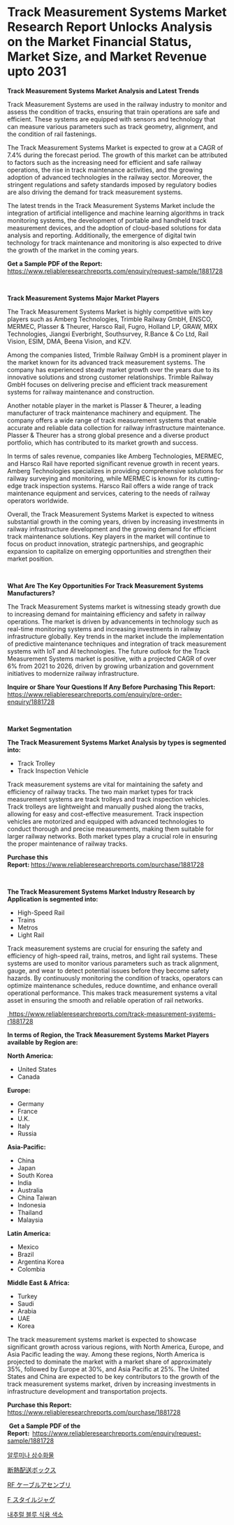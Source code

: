 <p><h1>Track Measurement Systems Market Research Report Unlocks Analysis on the Market Financial Status, Market Size, and Market Revenue upto 2031</h1></p><p><strong>Track Measurement Systems Market Analysis and Latest Trends</strong></p>
<p><p>Track Measurement Systems are used in the railway industry to monitor and assess the condition of tracks, ensuring that train operations are safe and efficient. These systems are equipped with sensors and technology that can measure various parameters such as track geometry, alignment, and the condition of rail fastenings.</p><p>The Track Measurement Systems Market is expected to grow at a CAGR of 7.4% during the forecast period. The growth of this market can be attributed to factors such as the increasing need for efficient and safe railway operations, the rise in track maintenance activities, and the growing adoption of advanced technologies in the railway sector. Moreover, the stringent regulations and safety standards imposed by regulatory bodies are also driving the demand for track measurement systems.</p><p>The latest trends in the Track Measurement Systems Market include the integration of artificial intelligence and machine learning algorithms in track monitoring systems, the development of portable and handheld track measurement devices, and the adoption of cloud-based solutions for data analysis and reporting. Additionally, the emergence of digital twin technology for track maintenance and monitoring is also expected to drive the growth of the market in the coming years.</p></p>
<p><strong>Get a Sample PDF of the Report:&nbsp;</strong> <a href="https://www.reliableresearchreports.com/enquiry/request-sample/1881728">https://www.reliableresearchreports.com/enquiry/request-sample/1881728</a></p>
<p>&nbsp;</p>
<p><strong>Track Measurement Systems Major Market Players</strong></p>
<p><p>The Track Measurement Systems Market is highly competitive with key players such as Amberg Technologies, Trimble Railway GmbH, ENSCO, MERMEC, Plasser & Theurer, Harsco Rail, Fugro, Holland LP, GRAW, MRX Technologies, Jiangxi Everbright, Southsurvey, R.Bance & Co Ltd, Rail Vision, ESIM, DMA, Beena Vision, and KZV.</p><p>Among the companies listed, Trimble Railway GmbH is a prominent player in the market known for its advanced track measurement systems. The company has experienced steady market growth over the years due to its innovative solutions and strong customer relationships. Trimble Railway GmbH focuses on delivering precise and efficient track measurement systems for railway maintenance and construction.</p><p>Another notable player in the market is Plasser & Theurer, a leading manufacturer of track maintenance machinery and equipment. The company offers a wide range of track measurement systems that enable accurate and reliable data collection for railway infrastructure maintenance. Plasser & Theurer has a strong global presence and a diverse product portfolio, which has contributed to its market growth and success.</p><p>In terms of sales revenue, companies like Amberg Technologies, MERMEC, and Harsco Rail have reported significant revenue growth in recent years. Amberg Technologies specializes in providing comprehensive solutions for railway surveying and monitoring, while MERMEC is known for its cutting-edge track inspection systems. Harsco Rail offers a wide range of track maintenance equipment and services, catering to the needs of railway operators worldwide.</p><p>Overall, the Track Measurement Systems Market is expected to witness substantial growth in the coming years, driven by increasing investments in railway infrastructure development and the growing demand for efficient track maintenance solutions. Key players in the market will continue to focus on product innovation, strategic partnerships, and geographic expansion to capitalize on emerging opportunities and strengthen their market position.</p></p>
<p>&nbsp;</p>
<p><strong>What Are The Key Opportunities For Track Measurement Systems Manufacturers?</strong></p>
<p><p>The Track Measurement Systems market is witnessing steady growth due to increasing demand for maintaining efficiency and safety in railway operations. The market is driven by advancements in technology such as real-time monitoring systems and increasing investments in railway infrastructure globally. Key trends in the market include the implementation of predictive maintenance techniques and integration of track measurement systems with IoT and AI technologies. The future outlook for the Track Measurement Systems market is positive, with a projected CAGR of over 6% from 2021 to 2026, driven by growing urbanization and government initiatives to modernize railway infrastructure.</p></p>
<p><strong>Inquire or Share Your Questions If Any Before Purchasing This Report:</strong> <a href="https://www.reliableresearchreports.com/enquiry/pre-order-enquiry/1881728">https://www.reliableresearchreports.com/enquiry/pre-order-enquiry/1881728</a></p>
<p>&nbsp;</p>
<p><strong>Market Segmentation</strong></p>
<p><strong>The Track Measurement Systems Market Analysis by types is segmented into:</strong></p>
<p><ul><li>Track Trolley</li><li>Track Inspection Vehicle</li></ul></p>
<p><p>Track measurement systems are vital for maintaining the safety and efficiency of railway tracks. The two main market types for track measurement systems are track trolleys and track inspection vehicles. Track trolleys are lightweight and manually pushed along the tracks, allowing for easy and cost-effective measurement. Track inspection vehicles are motorized and equipped with advanced technologies to conduct thorough and precise measurements, making them suitable for larger railway networks. Both market types play a crucial role in ensuring the proper maintenance of railway tracks.</p></p>
<p><strong>Purchase this Report:&nbsp;</strong><a href="https://www.reliableresearchreports.com/purchase/1881728">https://www.reliableresearchreports.com/purchase/1881728</a></p>
<p>&nbsp;</p>
<p><strong>The Track Measurement Systems Market Industry Research by Application is segmented into:</strong></p>
<p><ul><li>High-Speed Rail</li><li>Trains</li><li>Metros</li><li>Light Rail</li></ul></p>
<p><p>Track measurement systems are crucial for ensuring the safety and efficiency of high-speed rail, trains, metros, and light rail systems. These systems are used to monitor various parameters such as track alignment, gauge, and wear to detect potential issues before they become safety hazards. By continuously monitoring the condition of tracks, operators can optimize maintenance schedules, reduce downtime, and enhance overall operational performance. This makes track measurement systems a vital asset in ensuring the smooth and reliable operation of rail networks.</p></p>
<p><a href="https://www.reliableresearchreports.com/track-measurement-systems-r1881728">&nbsp;https://www.reliableresearchreports.com/track-measurement-systems-r1881728</a></p>
<p><strong>In terms of Region, the Track Measurement Systems Market Players available by Region are:</strong></p>
<p>
    <p> <strong> North America: </strong>
        <ul>
            <li>United States</li>
            <li>Canada</li>
        </ul>
        </p> 
    <p> <strong> Europe: </strong>
        <ul>
            <li>Germany</li>
            <li>France</li>
            <li>U.K.</li>
            <li>Italy</li>
            <li>Russia</li>
        </ul>
        </p> 
    <p> <strong> Asia-Pacific: </strong>
        <ul>
            <li>China</li>
            <li>Japan</li>
            <li>South Korea</li>
            <li>India</li>
            <li>Australia</li>
            <li>China Taiwan</li>
            <li>Indonesia</li>
            <li>Thailand</li>
            <li>Malaysia</li>
        </ul>
        </p> 
    <p> <strong> Latin America: </strong>
        <ul>
            <li>Mexico</li>
            <li>Brazil</li>
            <li>Argentina Korea</li>
            <li>Colombia</li>
        </ul>
        </p> 
    <p> <strong> Middle East & Africa: </strong>
        <ul>
            <li>Turkey</li>
            <li>Saudi</li>
            <li>Arabia</li>
            <li>UAE</li>
            <li>Korea</li>
        </ul>
    </p>
    </p>
<p><p>The track measurement systems market is expected to showcase significant growth across various regions, with North America, Europe, and Asia Pacific leading the way. Among these regions, North America is projected to dominate the market with a market share of approximately 35%, followed by Europe at 30%, and Asia Pacific at 25%. The United States and China are expected to be key contributors to the growth of the track measurement systems market, driven by increasing investments in infrastructure development and transportation projects.</p></p>
<p><strong>Purchase this Report: </strong><a href="https://www.reliableresearchreports.com/purchase/1881728">https://www.reliableresearchreports.com/purchase/1881728</a></p>
<p>&nbsp;<strong>Get a Sample PDF of the Report:&nbsp;&nbsp;</strong><a href="https://www.reliableresearchreports.com/enquiry/request-sample/1881728">https://www.reliableresearchreports.com/enquiry/request-sample/1881728</a></p>
<p><strong></strong></p>
<p><p><a href="https://medium.com/@ikeschumm04/%EC%95%8C%EB%A3%A8%EB%AF%B8%EB%82%98-%EC%82%BC%EC%88%98%ED%99%94%EB%AC%BC-%EC%8B%9C%EC%9E%A5-%EC%8B%9C%EC%9E%A5-%EC%A0%90%EC%9C%A0%EC%9C%A8-%EC%8B%9C%EC%9E%A5-%EB%8F%99%ED%96%A5-%EA%B7%B8%EB%A6%AC%EA%B3%A0-%EB%AF%B8%EB%9E%98-%EC%84%B1%EC%9E%A5%EC%9D%84-%ED%83%90%EC%83%89%ED%95%98%EA%B8%B0-8dba6b6be30b">알루미나 삼수화물</a></p><p><a href="https://github.com/tanyaali3/Market-Research-Report-List-1/blob/main/589914444240.md">断熱配送ボックス</a></p><p><a href="https://medium.com/@brittanyvon2023/rf%E3%82%B1%E3%83%BC%E3%83%96%E3%83%AB%E3%82%A2%E3%82%BB%E3%83%B3%E3%83%96%E3%83%AA%E5%B8%82%E5%A0%B4%E3%81%AE%E3%82%A4%E3%83%B3%E3%82%B5%E3%82%A4%E3%83%88-%E5%B8%82%E5%A0%B4%E5%8B%95%E5%90%91-%E6%88%90%E9%95%B7-2024%E5%B9%B4%E3%81%8B%E3%82%892031%E5%B9%B4%E3%81%BE%E3%81%A7%E3%81%AE%E4%BA%88%E6%B8%AC-4b255dccbabe">RF ケーブルアセンブリ</a></p><p><a href="https://github.com/DwightHuels1/Market-Research-Report-List-1/blob/main/793392844241.md">F スタイルジャグ</a></p><p><a href="https://medium.com/@bubblebutt879567/%EC%B2%9C%EC%97%B0-%ED%8C%8C%EB%9E%80%EC%83%89-%EC%8B%9D%ED%92%88-%EC%97%BC%EC%83%89-%EC%8B%9C%EC%9E%A5-%EC%8B%9C%EC%9E%A5-%EC%A0%90%EC%9C%A0%EC%9C%A8-%EC%8B%9C%EC%9E%A5-%EB%8F%99%ED%96%A5-%EB%B0%8F-%EB%AF%B8%EB%9E%98-%EC%84%B1%EC%9E%A5-%ED%83%90%EC%83%89-4c8c553889d5">내추럴 블루 식용 색소</a></p></p>